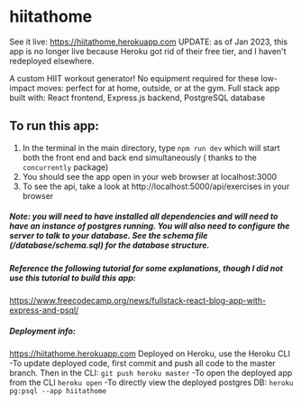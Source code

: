# hiitathome

See it live: https://hiitathome.herokuapp.com
UPDATE: as of Jan 2023, this app is no longer live because Heroku got rid of their free tier, and I haven't redeployed elsewhere.

A custom HIIT workout generator! No equipment required for these low-impact moves: perfect for at home, outside, or at the gym.
Full stack app built with: React frontend, Express.js backend, PostgreSQL database

## To run this app:

1. In the terminal in the main directory, type `npm run dev` which will start both the front end and back end simultaneously ( thanks to the `concurrently` package)
2. You should see the app open in your web browser at localhost:3000
3. To see the api, take a look at http://localhost:5000/api/exercises in your browser

##### Note: you will need to have installed all dependencies and will need to have an instance of postgres running. You will also need to configure the server to talk to your database. See the schema file (/database/schema.sql) for the database structure.

##### Reference the following tutorial for some explanations, though I did not use this tutorial to build this app:

https://www.freecodecamp.org/news/fullstack-react-blog-app-with-express-and-psql/

##### Deployment info:

https://hiitathome.herokuapp.com
Deployed on Heroku, use the Heroku CLI
-To update deployed code, first commit and push all code to the master branch. Then in the CLI: `git push heroku master`
-To open the deployed app from the CLI `heroku open`
-To directly view the deployed postgres DB: `heroku pg:psql --app hiitathome`
